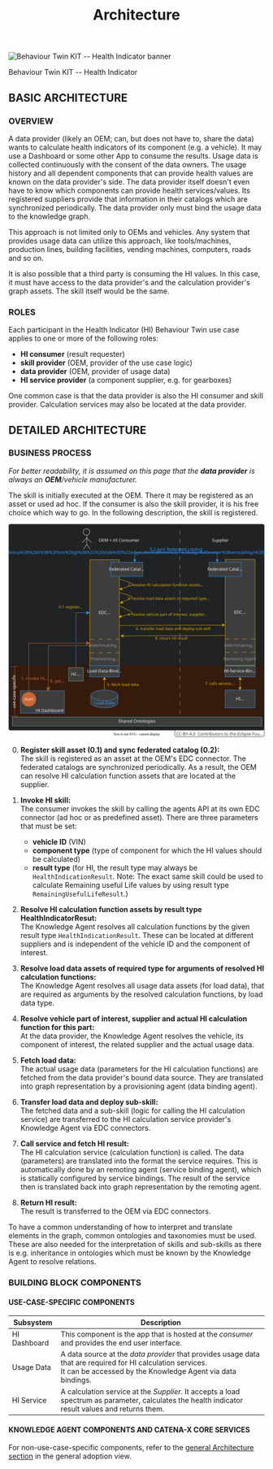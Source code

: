 ﻿---
id: architecture
title: Architecture
description: Behaviour Twin KIT
---

<div style={{display:'block'}}>
  <div style={{display:'inline-block', verticalAlign:'top'}}>

![Behaviour Twin KIT -- Health Indicator banner](@site/static/img/kit-icons/behaviour-twin-hi-kit-icon-mini.svg)

  </div>
  <div style={{display:'inline-block', fontSize:17, color:'rgb(255,166,1)', marginLeft:7, verticalAlign:'top', paddingTop:6}}>
Behaviour Twin KIT -- Health Indicator
  </div>
</div>

## BASIC ARCHITECTURE

### OVERVIEW

A data provider (likely an OEM; can, but does not have to, share the data) wants to calculate health indicators of its component (e.g. a vehicle). It may use a Dashboard or some other App to consume the results. Usage data is collected continuously with the consent of the data owners. The usage history and all dependent components that can provide health values are known on the data provider's side. The data provider itself doesn't even have to know which components can provide health services/values. Its registered suppliers provide that information in their catalogs which are synchronized periodically. The data provider only must bind the usage data to the knowledge graph.

This approach is not limited only to OEMs and vehicles. Any system that provides usage data can utilize this approach, like tools/machines, production lines, building facilities, vending machines, computers, roads and so on.

It is also possible that a third party is consuming the HI values. In this case, it must have access to the data provider's and the calculation provider's graph assets. The skill itself would be the same.

### ROLES

Each participant in the Health Indicator (HI) Behaviour Twin use case applies to one or more of the following roles:

- **HI consumer** (result requester)
- **skill provider** (OEM, provider of the use case logic)
- **data provider** (OEM, provider of usage data)
- **HI service provider** (a component supplier, e.g. for gearboxes)

One common case is that the data provider is also the HI consumer and skill provider. Calculation services may also be located at the data provider.

## DETAILED ARCHITECTURE

### BUSINESS PROCESS

*For better readability, it is assumed on this page that the **data provider** is always an **OEM**/vehicle manufacturer.*

The skill is initially executed at the OEM. There it may be registered as an asset or used ad hoc. If the consumer is also the skill provider, it is his free choice which way to go. In the following description, the skill is registered.

![business-process](assets/business-process.svg)

0. **Register skill asset (0.1) and sync federated catalog (0.2):** <br/> The skill is registered as an asset at the OEM's EDC connector. The federated catalogs are synchronized periodically. As a result, the OEM can resolve HI calculation function assets that are located at the supplier.

1. **Invoke HI skill:** <br/> The consumer invokes the skill by calling the agents API at its own EDC connector (ad hoc or as predefined asset). There are three parameters that must be set:
   - **vehicle ID** (VIN)
   - **component type** (type of component for which the HI values should be calculated)
   - **result type** (for HI, the result type may always be `HealthIndicationResult`. Note: The exact same skill could be used to calculate Remaining useful Life values by using result type `RemainingUsefulLifeResult`.)

2. **Resolve HI calculation function assets by result type HealthIndicatorResut:** <br/> The Knowledge Agent resolves all calculation functions by the given result type `HealthIndicationResult`. These can be located at different suppliers and is independent of the vehicle ID and the component of interest.

3. **Resolve load data assets of required type for arguments of resolved HI calculation functions:** <br/> The Knowledge Agent resolves all usage data assets (for load data), that are required as arguments by the resolved calculation functions, by load data type.

4. **Resolve vehicle part of interest, supplier and actual HI calculation function for this part:** <br/> At the data provider, the Knowledge Agent resolves the vehicle, its component of interest, the related supplier and the actual usage data.

5. **Fetch load data:** <br/> The actual usage data (parameters for the HI calculation functions) are fetched from the data provider's bound data source. They are translated into graph representation by a provisioning agent (data binding agent).

6. **Transfer load data and deploy sub-skill:** <br/> The fetched data and a sub-skill (logic for calling the HI calculation service) are transferred to the HI calculation service provider's Knowledge Agent via EDC connectors.

7. **Call service and fetch HI result:** <br/> The HI calculation service (calculation function) is called. The data (parameters) are translated into the format the service requires. This is automatically done by an remoting agent (service binding agent), which is statically configured by service bindings. The result of the service then is translated back into graph representation by the remoting agent.

8. **Return HI result:** <br/> The result is transferred to the OEM via EDC connectors.

To have a common understanding of how to interpret and translate elements in the graph, common ontologies and taxonomies must be used. These are also needed for the interpretation of skills and sub-skills as there is e.g. inheritance in ontologies which must be known by the Knowledge Agent to resolve relations.

### BUILDING BLOCK COMPONENTS

#### USE-CASE-SPECIFIC COMPONENTS

|Subsystem|Description|
|---------|-----------|
|HI Dashboard|This component is the app that is hosted at the *consumer* and provides the end user interface.|
|Usage Data|A data source at the *data provider* that provides usage data that are required for HI calculation services. <br/> It can be accessed by the Knowledge Agent via data bindings.|
|HI Service|A calculation service at the *Supplier*. It accepts a load spectrum as parameter, calculates the health indicator result values and returns them.|

#### KNOWLEDGE AGENT COMPONENTS AND CATENA-X CORE SERVICES

For non-use-case-specific components, refer to the [general Architecture section](../../../adoption-view/architecture#building-block-components) in the general adoption view.
